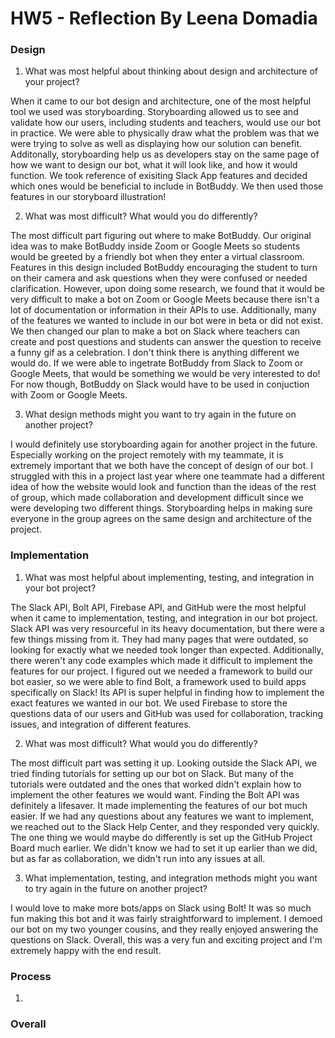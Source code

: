 # HW5 - Reflection By Leena Domadia

### Design
1. What was most helpful about thinking about design and architecture of your project?

When it came to our bot design and architecture, one of the most helpful tool we used was storyboarding. Storyboarding allowed us to see and validate how our users, including students and teachers, would use our bot in practice. We were able to physically draw what the problem was that we were trying to solve as well as displaying how our solution can benefit. Additonally, storyboarding help us as developers stay on the same page of how we want to design our bot, what it will look like, and how it would function. We took reference of exisiting Slack App features and decided which ones would be beneficial to include in BotBuddy. We then used those features in our storyboard illustration!

2. What was most difficult? What would you do differently?

The most difficult part figuring out where to make BotBuddy. Our original idea was to make BotBuddy inside Zoom or Google Meets so students would be greeted by a friendly bot when they enter a virtual classroom. Features in this design included BotBuddy encouraging the student to turn on their camera and ask questions when they were confused or needed clarification. However, upon doing some research, we found that it would be very difficult to make a bot on Zoom or Google Meets because there isn't a lot of documentation or information in their APIs to use. Additionally, many of the features we wanted to include in our bot were in beta or did not exist. We then changed our plan to make a bot on Slack where teachers can create and post questions and students can answer the question to receive a funny gif as a celebration. I don't think there is anything different we would do. If we were able to ingetrate BotBuddy from Slack to Zoom or Google Meets, that would be something we would be very interested to do! For now though, BotBuddy on Slack would have to be used in conjuction with Zoom or Google Meets.

3. What design methods might you want to try again in the future on another project?

I would definitely use storyboarding again for another project in the future. Especially working on the project remotely with my teammate, it is extremely important that we both have the concept of design of our bot. I struggled with this in a project last year where one teammate had a different idea of how the website would look and function than the ideas of the rest of group, which made collaboration and development difficult since we were developing two different things. Storyboarding helps in making sure everyone in the group agrees on the same design and architecture of the project.

### Implementation
1. What was most helpful about implementing, testing, and integration in your bot project?

The Slack API, Bolt API, Firebase API, and GitHub were the most helpful when it came to implementation, testing, and integration in our bot project. Slack API was very resourceful in its heavy documentation, but there were a few things missing from it. They had many pages that were outdated, so looking for exactly what we needed took longer than expected. Additionally, there weren't any code examples which made it difficult to implement the features for our project. I figured out we needed a framework to build our bot easier, so we were able to find Bolt, a framework used to build apps specifically on Slack! Its API is super helpful in finding how to implement the exact features we wanted in our bot. We used Firebase to store the questions data of our users and GitHub was used for collaboration, tracking issues, and integration of different features.

2. What was most difficult? What would you do differently?

The most difficult part was setting it up. Looking outside the Slack API, we tried finding tutorials for setting up our bot on Slack. But many of the tutorials were outdated and the ones that worked didn't explain how to implement the other features we would want. Finding the Bolt API was definitely a lifesaver. It made implementing the features of our bot much easier. If we had any questions about any features we want to implement, we reached out to the Slack Help Center, and they responded very quickly. The one thing we would maybe do differently is set up the GitHub Project Board much earlier. We didn't know we had to set it up earlier than we did, but as far as collaboration, we didn't run into any issues at all. 

3. What implementation, testing, and integration methods might you want to try again in the future on another project?

I would love to make more bots/apps on Slack using Bolt! It was so much fun making this bot and it was fairly straightforward to implement. I demoed our bot on my two younger cousins, and they really enjoyed answering the questions on Slack. Overall, this was a very fun and exciting project and I'm extremely happy with the end result.

### Process
1. 

### Overall
